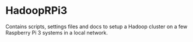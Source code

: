 # HadoopRPi3
Contains scripts, settings files and docs to setup a Hadoop cluster on a few Raspberry Pi 3 systems in a local network.
